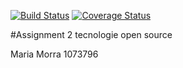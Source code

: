 [![Build Status](https://travis-ci.com/morra1073796/Assignment2_tos.svg?branch=master)](https://travis-ci.com/morra1073796/Assignment2_tos)
[![Coverage Status](https://coveralls.io/repos/github/morra1073796/Assignment2_tos/badge.svg?branch=master)](https://coveralls.io/github/morra1073796/Assignment2_tos?branch=master)

#Assignment 2 tecnologie open source

Maria Morra 1073796